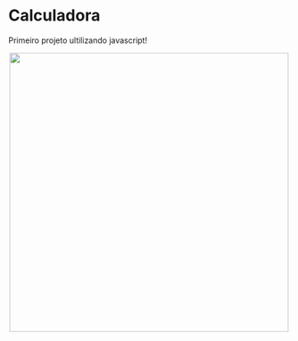 # Calculadora
Primeiro projeto ultilizando javascript!

<div align="center">
<img src="https://user-images.githubusercontent.com/96357748/160136963-55e5379f-1ac4-44c1-995c-5bee6e45d31a.JPG" width="500px" />
</div>
